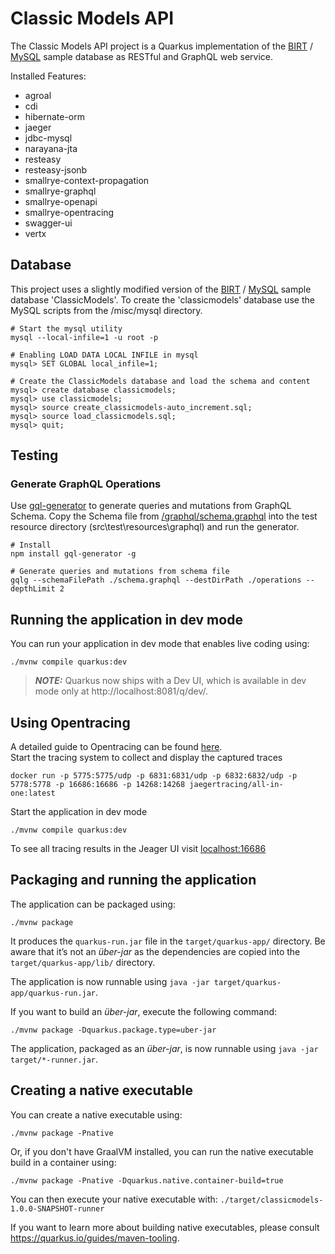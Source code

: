 # Classic Models API

The Classic Models API project is a Quarkus implementation of the
[BIRT](https://eclipse.github.io/birt-website/docs/template-sample-database/) /
[MySQL](https://www.mysqltutorial.org/mysql-sample-database.aspx)
sample database as RESTful and GraphQL web service.

Installed Features:

- agroal 
- cdi 
- hibernate-orm
- jaeger
- jdbc-mysql
- narayana-jta
- resteasy
- resteasy-jsonb
- smallrye-context-propagation
- smallrye-graphql
- smallrye-openapi
- smallrye-opentracing
- swagger-ui
- vertx

## Database

This project uses a slightly modified version of the
[BIRT](https://eclipse.github.io/birt-website/docs/template-sample-database/) /
[MySQL](https://www.mysqltutorial.org/mysql-sample-database.aspx)
sample database 'ClassicModels'. To create the 'classicmodels' database use the
MySQL scripts from the /misc/mysql directory.

```shell script
# Start the mysql utility
mysql --local-infile=1 -u root -p

# Enabling LOAD DATA LOCAL INFILE in mysql
mysql> SET GLOBAL local_infile=1;

# Create the ClassicModels database and load the schema and content
mysql> create database classicmodels;
mysql> use classicmodels;
mysql> source create_classicmodels-auto_increment.sql;
mysql> source load_classicmodels.sql;
mysql> quit;
```

## Testing



### Generate GraphQL Operations

Use [gql-generator](https://github.com/timqian/gql-generator)
to generate queries and mutations from GraphQL Schema.
Copy the Schema file from
[/graphql/schema.graphql](http://localhost:8081/graphql/schema.graphql)
into the test resource directory (src\test\resources\graphql) and run the generator.

```shell script
# Install
npm install gql-generator -g

# Generate queries and mutations from schema file
gqlg --schemaFilePath ./schema.graphql --destDirPath ./operations --depthLimit 2
```


## Running the application in dev mode

You can run your application in dev mode that enables live coding using:
```shell script
./mvnw compile quarkus:dev
```

> **_NOTE:_**  Quarkus now ships with a Dev UI, which is available in dev mode only at http://localhost:8081/q/dev/.


## Using Opentracing

A detailed guide to Opentracing can be found [here](https://quarkus.io/guides/opentracing). \
Start the tracing system to collect and display the captured traces
```shell script
docker run -p 5775:5775/udp -p 6831:6831/udp -p 6832:6832/udp -p 5778:5778 -p 16686:16686 -p 14268:14268 jaegertracing/all-in-one:latest
```
Start the application in dev mode
```shell script
./mvnw compile quarkus:dev
```
To see all tracing results in the Jeager UI visit [localhost:16686](http://localhost:16686/)


## Packaging and running the application

The application can be packaged using:
```shell script
./mvnw package
```
It produces the `quarkus-run.jar` file in the `target/quarkus-app/` directory.
Be aware that it’s not an _über-jar_ as the dependencies are copied into the `target/quarkus-app/lib/` directory.

The application is now runnable using `java -jar target/quarkus-app/quarkus-run.jar`.

If you want to build an _über-jar_, execute the following command:
```shell script
./mvnw package -Dquarkus.package.type=uber-jar
```

The application, packaged as an _über-jar_, is now runnable using `java -jar target/*-runner.jar`.


## Creating a native executable

You can create a native executable using: 
```shell script
./mvnw package -Pnative
```

Or, if you don't have GraalVM installed, you can run the native executable build in a container using: 
```shell script
./mvnw package -Pnative -Dquarkus.native.container-build=true
```

You can then execute your native executable with: `./target/classicmodels-1.0.0-SNAPSHOT-runner`

If you want to learn more about building native executables, please consult https://quarkus.io/guides/maven-tooling.
